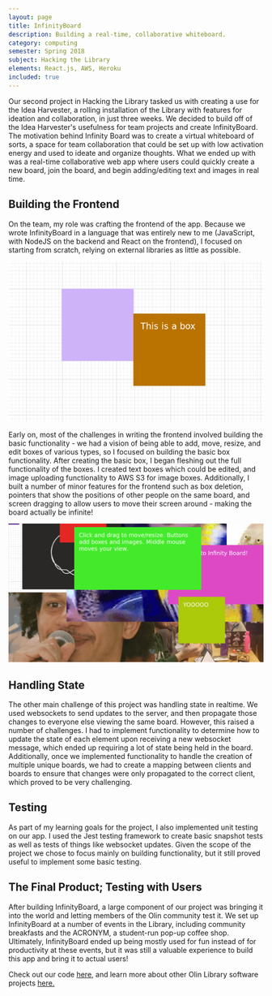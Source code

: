 ```yaml
---
layout: page
title: InfinityBoard
description: Building a real-time, collaborative whiteboard.
category: computing
semester: Spring 2018
subject: Hacking the Library
elements: React.js, AWS, Heroku
included: true
---
```


Our second project in Hacking the Library tasked us with creating a use for the Idea Harvester, a rolling installation of the Library with features for ideation and collaboration, in just three weeks. We decided to build off of the Idea Harvester's usefulness for team projects and create InfinityBoard. The motivation behind Infinity Board was to create a virtual whiteboard of sorts, a space for team collaboration that could be set up with low activation energy and used to ideate and organize thoughts. What we ended up with was a real-time collaborative web app where users could quickly create a new board, join the board, and begin adding/editing text and images in real time. 

## Building the Frontend

On the team, my role was crafting the frontend of the app. Because we wrote InfinityBoard in a language that was entirely new to me (JavaScript, with NodeJS on the backend and React on the frontend), I focused on starting from scratch, relying on external libraries as little as possible.

![](images/board1.png)


Early on, most of the challenges in writing the frontend involved building the basic functionality - we had a vision of being able to add, move, resize, and edit boxes of various types, so I focused on building the basic box functionality. After creating the basic box, I began fleshing out the full functionality of the boxes. I created text boxes which could be edited, and image uploading functionality to AWS S3 for image boxes. Additionally, I built a number of minor features for the frontend such as box deletion, pointers that show the positions of other people on the same board, and screen dragging to allow users to move their screen around - making the board actually be infinite!

![](images/board_final.png)


## Handling State

The other main challenge of this project was handling state in realtime. We used websockets to send updates to the server, and then propagate those changes to everyone else viewing the same board. However, this raised a number of challenges. I had to implement functionality to determine how to update the state of each element upon receiving a new websocket message, which ended up requiring a lot of state being held in the board. Additionally, once we implemented functionality to handle the creation of multiple unique boards, we had to create a mapping between clients and boards to ensure that changes were only propagated to the correct client, which proved to be very challenging.

## Testing

As part of my learning goals for the project, I also implemented unit testing on our app. I used the Jest testing framework to create basic snapshot tests as well as tests of things like websocket updates. Given the scope of the project we chose to focus mainly on building functionality, but it still proved useful to implement some basic testing.

## The Final Product; Testing with Users

After building InfinityBoard, a large component of our project was bringing it into the world and letting members of the Olin community test it. We set up InfinityBoard at a number of events in the Library, including community breakfasts and the ACRONYM, a student-run pop-up coffee shop. Ultimately, InfinityBoard ended up being mostly used for fun instead of for productivity at these events, but it was still a valuable experience to build this app and bring it to actual users!


Check out our code [here](https://github.com/olinlibrary/infinity-board), and learn more about other Olin Library software projects [here.](https://olin.build/)
